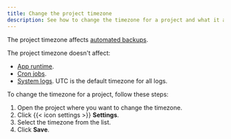```yaml
---
title: Change the project timezone
description: See how to change the timezone for a project and what it affects.
---
```


The project timezone affects [automated backups](/environments/backup.md).

The project timezone doesn't affect:

- [App runtime](/create-apps/timezone.md).
- [Cron jobs](/create-apps/app-reference/single-runtime-image.md#crons).
- [System logs](/increase-observability/logs/_index.md). UTC is the default timezone for all logs.

To change the timezone for a project, follow these steps:

1. Open the project where you want to change the timezone.
2. Click {{< icon settings >}} **Settings**.
3. Select the timezone from the list.
4. Click **Save**.
